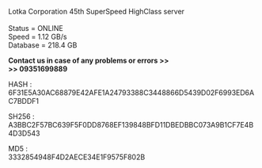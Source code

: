Lotka Corporation 45th SuperSpeed HighClass server <br /> <br />
Status = ONLINE <br />
Speed = 1.12 GB/s  <br />
Database = 218.4 GB  <br />


**Contact us in case of any problems or errors >> <br /> >> 09351699889** <br />

HASH : <br />
6F31E5A30AC68879E42AFE1A24793388C3448866D5439D02F6993ED6AC7BDDF1

SH256 : <br />
A3BBC2F57BC639F5F0DD8768EF139848BFD11DBEDBBC073A9B1CF7E4B4D3D543

MD5 : <br />
3332854948F4D2AECE34E1F9575F802B
